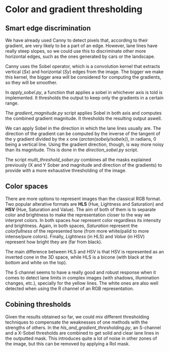 # Color and gradient thresholding

## Smart edge discrimination

We have already used Canny to detect pixels that, according to their gradient, are very likely to be a part of an edge. However, lane lines have really steep slopes, so we could use this to discriminate other more horizontal edges, such as the ones generated by cars or the landscape.

Canny uses the Sobel operator, which is a convolution kernel that extracts vertical (*Sx*) and horizontal (*Sy*) edges from the image. The bigger we make this kernel, the bigger area will be considered for computing the gradients, so they will be smoother.


In *apply_sobel.py*, a function that applies a sobel in whichever axis is told is implemented. It thresholds the output to keep only the gradients in a certain range.

The *gradient_magnitude.py* script applies Sobel in both axis and computes the combined gradient magnitude. It thresholds the resulting output aswell.


We can apply Sobel in the direction in which the lane lines usually are. The direction of the gradient can be computed by the inverse of the tangent of the y gradient divided by the x one (*arctan(sobely/sobelx)*), in radians, 0 being a vertical line. Using the gradient direction, though, is way more noisy than its magnitude. This is done in the *direction_sobel.py* script.

The script *multi_threshold_sober.py* combines all the masks explained previously (X and Y Sober and magnitude and direction of the gradients) to provide with a more exhaustive thresholding of the image.


## Color spaces

There are more options to represent images than the classical RGB format. Two popular alterative formats are **HLS** (Hue, Lightness and Saturation) and **HSV** (Hue, Saturation and Value). The aim of both of them is to separate color and brightness to make the representation closer to the way we interpret colors. In both spaces *hue* represent color regardless its intensity and brightness. Again, in both spaces, *Saturation* represent the *colorfullness* of the represented tone (from more white/palid to more intense/pure colors). Finally, *Lightness* (in HLS) and *Value* (in HSV) represent how bright they are (far from black).

The main difference between HLS and HSV is that HSV is represented as an inverted cone in the 3D space, while HLS is a bicone (with black at the bottom and white on the top).

The S channel seems to have a really good and robust response when it comes to detect lane limits in complex images (with shadows, illumination changes, etc.), specially for the yellow lines. The white ones are also well detected when using the R channel of an RGB representation.


## Cobining thresholds

Given the results obtained so far, we could mix different thresholding techniques to compensate the weaknesses of one methods with the strengths of others. In the *hls_and_gradient_thresholding.py*, an S-channel and a X-Sobel thresholds are combined to get solid and clear lane lines in the outputted mask. This introduces quite a lot of noise in other zones of the image, but this can be removed by applying a RoI mask.
